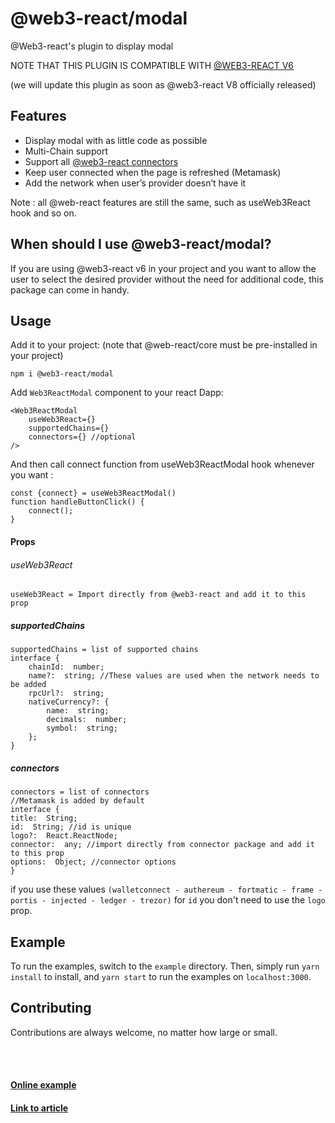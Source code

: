 

# @web3-react/modal
@Web3-react's plugin to display modal

NOTE THAT THIS PLUGIN IS COMPATIBLE WITH [@WEB3-REACT V6](https://github.com/NoahZinsmeister/web3-react/tree/v6)

(we will update this plugin as soon as @web3-react V8 officially released)

## Features

 - Display modal with as little code as possible
 - Multi-Chain support
 - Support all [@web3-react connectors](https://github.com/NoahZinsmeister/web3-react/tree/v6/docs/connectors)
 - Keep user connected when the page is refreshed (Metamask)
 - Add the network when user’s provider doesn’t have it


Note : all @web-react features are still the same, such as useWeb3React hook and so on.

## When should I use @web3-react/modal?

If you are using @web3-react v6  in your project and you want to allow the user to select the desired provider without the need for additional code, this package can come in handy.

## Usage
Add it to your project: (note that @web-react/core must be pre-installed in your project)

    npm i @web3-react/modal
Add  `Web3ReactModal` component to your react Dapp:

    <Web3ReactModal
	    useWeb3React={}
	    supportedChains={}
	    connectors={} //optional
	/>
And then call connect function from useWeb3ReactModal hook whenever you want :

    const {connect} = useWeb3ReactModal()
    function handleButtonClick() {
	    connect();
    }

#### Props
###### useWeb3React
    useWeb3React = Import directly from @web3-react and add it to this prop
##### supportedChains
    supportedChains = list of supported chains
    interface {
	    chainId:  number;
	    name?:  string; //These values are used when the network needs to be added
	    rpcUrl?:  string;
	    nativeCurrency?: {
		    name:  string;
		    decimals:  number;
		    symbol:  string;
	    };
    }
##### connectors

    connectors = list of connectors
    //Metamask is added by default
    interface {
	title:  String;
	id:  String; //id is unique
	logo?:  React.ReactNode;
	connector:  any; //import directly from connector package and add it to this prop
	options:  Object; //connector options
	}
if you use these values ```(walletconnect - authereum - fortmatic - frame - portis - injected - ledger - trezor)``` for ```id``` you don't need to use the ```logo``` prop.

## Example
To run the examples, switch to the `example` directory. Then, simply run `yarn install` to install, and `yarn start` to run the examples on `localhost:3000`.

## Contributing
Contributions are always welcome, no matter how large or small.



<br/>
<br/>

#### [Online example](#)
#### [Link to article](#)
		